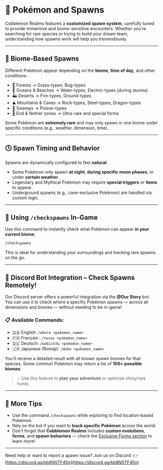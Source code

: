 # 🧭 Pokémon and Spawns

Cobblemon Realms features a **customized spawn system**, carefully tuned to provide immersive and biome-sensitive encounters. Whether you're searching for rare species or trying to build your dream team, understanding how spawns work will help you tremendously.

---

## 📍 Biome-Based Spawns

Different Pokémon appear depending on the **biome**, **time of day**, and other conditions:

- 🌲 Forests → Grass-types, Bug-types
- 🌊 Oceans & Beaches → Water-types, Electric-types (during storms)
- 🏜️ Deserts → Fire-types, Ground-types
- ⛰️ Mountains & Caves → Rock-types, Steel-types, Dragon-types
- 🧪 Swamps → Poison-types
- 🌌 End & Nether zones → Ultra-rare and special forms

Some Pokémon are **extremely rare** and may only spawn in one biome under specific conditions (e.g., weather, dimension, time).

---

## 🕓 Spawn Timing and Behavior

Spawns are dynamically configured to feel **natural**:

- Some Pokémon only spawn **at night**, **during specific moon phases**, or under **certain weather**.
- Legendary and Mythical Pokémon may require **special triggers** or **items** to appear.
- Underground spawns (e.g., cave-exclusive Pokémon) are handled via custom logic.

---

## 🔎 Using `/checkspawns` In-Game

Use this command to instantly check what Pokémon can appear **in your current biome**:

```bash
/checkspawns
````

This is ideal for understanding your surroundings and tracking rare spawns on the go.

---

## 🤖 Discord Bot Integration – Check Spawns Remotely!

Our Discord server offers a powerful integration via the **@Our Story** bot. You can use it to check where a specific Pokémon spawns — across all dimensions and biomes — without needing to be in-game!

### 📋 Available Commands:

* 🇬🇧 English:
  `/where <pokemon_name>`
* 🇫🇷 Français :
  `/tesou <pokemon_name>`
* 🇩🇪 Deutsch:
  `/wobistdu <pokemon_name>`
* 🇯🇵 Japanese (Romaji):
  `/doko <pokemon_name>`

You’ll receive a detailed result with all known spawn biomes for that species.
Some commun Pokémon may return a list of **100+ possible biomes**.

> 💡 Use this feature to **plan your adventure** or optimize shiny/rare hunts.

---

## 🧠 More Tips

* Use the command `/checkspawns` while exploring to find location-based Pokémon.
* Rely on the bot if you want to **track specific Pokémon** across the world.
* Don't forget that **Cobblemon Realms** includes **custom evolutions**, **forms**, and **spawn behaviors** — check the [Exclusive Forms section](../pokemons-exclusives/mewtwo-exclusive-forms.md) to learn more!

---

Need help or want to report a spawn issue? Join us on Discord:
👉 [https://discord.gg/kb8NSTF45n](https://discord.gg/kb8NSTF45n)

```

